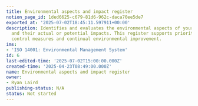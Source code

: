 ```yaml
---
title: Environmental aspects and impact register
notion_page_id: 1ded6625-c679-81d6-962c-daca70ee5de7
exported_at: '2025-07-02T18:45:11.597911+00:00'
description: Identifies and evaluates the environmental aspects of your operations
  and their actual or potential impacts. This register supports prioritisation of
  control measures and continual environmental improvement.
ims:
- 'ISO 14001: Environmental Management System'
id: 6
last-edited-time: '2025-07-02T15:00:00.000Z'
created-time: '2025-04-23T08:49:00.000Z'
name: Environmental aspects and impact register
owner:
- Ryan Laird
publishing-status: N/A
status: Not started
---
```


<!-- Unsupported block type: child_database -->

<!-- Unsupported block type: child_database -->